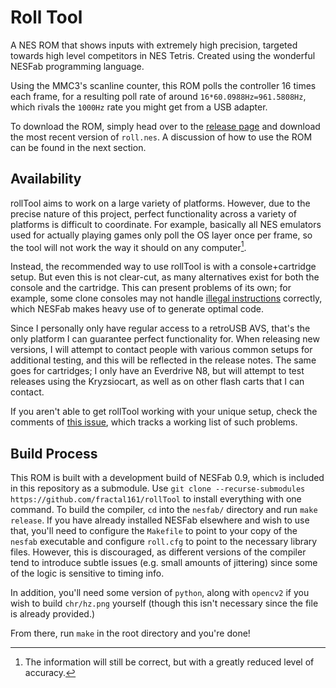 # Roll Tool
A NES ROM that shows inputs with extremely high precision, targeted towards high level competitors in NES Tetris. Created using the wonderful NESFab programming language.

Using the MMC3's scanline counter, this ROM polls the controller 16 times each frame, for a resulting poll rate of around `16*60.0988Hz=961.5808Hz`, which rivals the `1000Hz` rate you might get from a USB adapter.

To download the ROM, simply head over to the [release page](https://github.com/fractal161/rollTool/releases) and download the most recent version of `roll.nes`. A discussion of how to use the ROM can be found in the next section.

## Availability

rollTool aims to work on a large variety of platforms. However, due to the precise nature of this project, perfect functionality across a variety of platforms is difficult to coordinate. For example, basically all NES emulators used for actually playing games only poll the OS layer once per frame, so the tool will not work the way it should on any computer[^1].

Instead, the recommended way to use rollTool is with a console+cartridge setup. But even this is not clear-cut, as many alternatives exist for both the console and the cartridge. This can present problems of its own; for example, some clone consoles may not handle [illegal instructions](https://www.masswerk.at/nowgobang/2021/6502-illegal-opcodes) correctly, which NESFab makes heavy use of to generate optimal code.

Since I personally only have regular access to a retroUSB AVS, that's the only platform I can guarantee perfect functionality for. When releasing new versions, I will attempt to contact people with various common setups for additional testing, and this will be reflected in the release notes. The same goes for cartridges; I only have an Everdrive N8, but will attempt to test releases using the Kryzsiocart, as well as on other flash carts that I can contact.

If you aren't able to get rollTool working with your unique setup, check the comments of [this issue](https://github.com/fractal161/rollTool/issues/1), which tracks a working list of such problems.

[^1]: The information will still be correct, but with a greatly reduced level of accuracy.

## Build Process
This ROM is built with a development build of NESFab 0.9, which is included in this repository as a submodule. Use `git clone --recurse-submodules https://github.com/fractal161/rollTool` to install everything with one command. To build the compiler, `cd` into the `nesfab/` directory and run `make release`. If you have already installed NESFab elsewhere and wish to use that, you'll need to configure the `Makefile` to point to your copy of the `nesfab` executable and configure `roll.cfg` to point to the necessary library files. However, this is discouraged, as different versions of the compiler tend to introduce subtle issues (e.g. small amounts of jittering) since some of the logic is sensitive to timing info.

In addition, you'll need some version of `python`, along with `opencv2` if you wish to build `chr/hz.png` yourself (though this isn't necessary since the file is already provided.)

From there, run `make` in the root directory and you're done!
